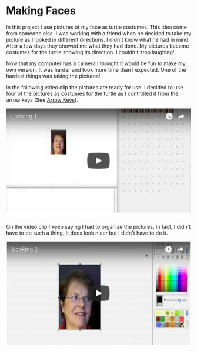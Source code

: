 # Making Faces

In this project I use pictures of my face as turtle costumes. This
idea come from someone else. I was working with a friend when he
decided to take my picture as I looked in different directions. I
didn't know what he had in mind. After a few days they showed me what
they had done. My pictures became costumes for the turtle showing its
direction. I couldn't stop laughing!

Now that my computer has a camera I thought it would be fun to make my
own version. It was harder and took more time than I expected. One of
the hardest things was taking the pictures!

In the following video clip the pictures are ready for use. I decided
to use four of the pictures as costumes for the turtle as I controlled
it from the arrow keys (See [Arrow Keys](ArrowKeys.md)).

[![Faces 1](../images/video78.png)](https://youtu.be/b1MAoJmIAeQ)

On the video clip I keep saying I had to organize the pictures. In
fact, I didn't have to do such a thing. It does look nicer but I
didn't have to do it.

[![Faces 2](../images/video79.png)](https://youtu.be/2ITKPa_jS8o)